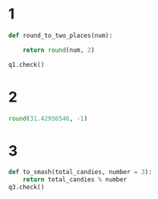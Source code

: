 # 1
```py
def round_to_two_places(num):

    return round(num, 2)

q1.check()
```

# 2
```py
round(31.42956546, -1)
```
# 3
```py
def to_smash(total_candies, number = 3):
    return total_candies % number
q3.check()
```

